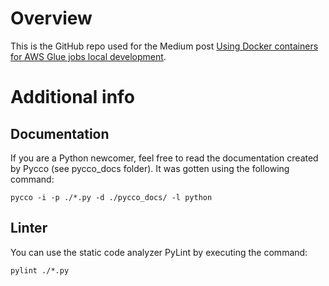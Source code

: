 # Overview

This is the GitHub repo used for the Medium post [Using Docker containers for AWS Glue jobs local development](https://medium.com/globalwork-data-driven-world/using-docker-containers-for-aws-glue-jobs-local-development-68b283857a15).

# Additional info

## Documentation

If you are a Python newcomer, feel free to read the documentation created by Pycco (see pycco_docs folder). It was gotten using the following command:

```
pycco -i -p ./*.py -d ./pycco_docs/ -l python
```

## Linter

You can use the static code analyzer PyLint by executing the command:

```
pylint ./*.py
```
